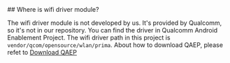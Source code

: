 <a name='Name'/>
## Where is wifi driver module?

The wifi driver module is not developed by us. It's provided by Qualcomm, so it's not in our repository. You can find the driver in Qualcomm Android Enablement Project. The wifi driver path in this project is `vendor/qcom/opensource/wlan/prima`. About how to download QAEP, please refet to [Download QAEP](https://github.com/MiCode/Xiaomi_Kernel_OpenSource/wiki/How-To-Use#download-qualcomm-android-enablement-project)

